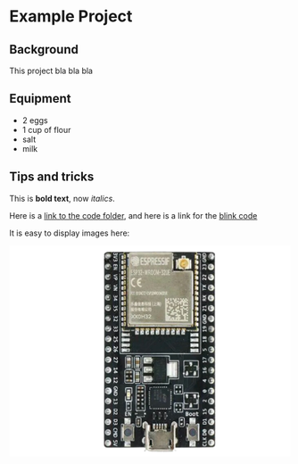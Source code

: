 # Example Project

## Background

This project bla bla bla

## Equipment

* 2 eggs
* 1 cup of flour
* salt
* milk

## Tips and tricks

This is **bold text**, now *italics*.

Here is a [link to the code folder](code), and here is a link for the [blink code](code/blink.ino)

It is easy to display images here:

![](images/esp32.png)
